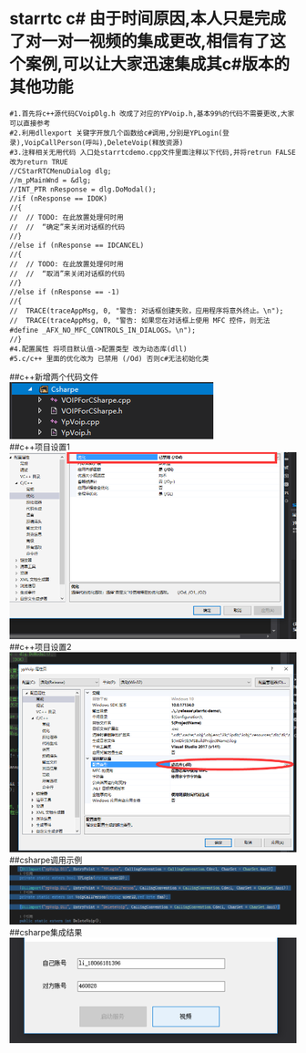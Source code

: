 starrtc c# 由于时间原因,本人只是完成了对一对一视频的集成更改,相信有了这个案例,可以让大家迅速集成其c#版本的其他功能
====================================================================================================
	#1.首先将c++源代码CVoipDlg.h 改成了对应的YPVoip.h,基本99%的代码不需要更改,大家可以直接参考
	#2.利用dllexport 关键字开放几个函数给c#调用,分别是YPLogin(登录),VoipCallPerson(呼叫),DeleteVoip(释放资源)
	#3.注释相关无用代码 入口处starrtcdemo.cpp文件里面注释以下代码,并将retrun FALSE改为return TRUE
  	//CStarRTCMenuDialog dlg;
	//m_pMainWnd = &dlg;
	//INT_PTR nResponse = dlg.DoModal();
	//if (nResponse == IDOK)
	//{
	//	// TODO: 在此放置处理何时用
	//	//  “确定”来关闭对话框的代码
	//}
	//else if (nResponse == IDCANCEL)
	//{
	//	// TODO: 在此放置处理何时用
	//	//  “取消”来关闭对话框的代码
	//}
	//else if (nResponse == -1)
	//{
	//	TRACE(traceAppMsg, 0, "警告: 对话框创建失败，应用程序将意外终止。\n");
	//	TRACE(traceAppMsg, 0, "警告: 如果您在对话框上使用 MFC 控件，则无法 #define _AFX_NO_MFC_CONTROLS_IN_DIALOGS。\n");
	//}
	#4.配置属性 将项目默认值->配置类型 改为动态库(dll)
	#5.c/c++ 里面的优化改为 已禁用 (/Od) 否则c#无法初始化类
##c++新增两个代码文件<br> 
![c++新增](code.png) <br>
##c++项目设置1<br>
![c++Set](set.png)
##c++项目设置2
![c++Set2](set2.png)
##csharpe调用示例
![csharpe调用示例](csharpe.png)
##csharpe集成结果
![csharpe集成结果](su.png)

